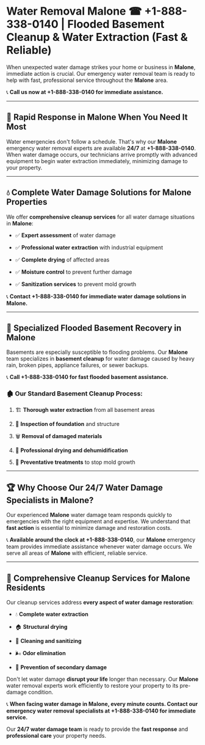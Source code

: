 # Water Removal Malone ☎ +1-888-338-0140 | Flooded Basement Cleanup & Water Extraction (Fast & Reliable)

When unexpected water damage strikes your home or business in **Malone**, immediate action is crucial. Our emergency water removal team is ready to help with fast, professional service throughout the **Malone** area. 

📞 **Call us now at +1-888-338-0140 for immediate assistance.**
---
## 🚀 Rapid Response in Malone When You Need It Most
Water emergencies don't follow a schedule. That's why our **Malone** emergency water removal experts are available **24/7** at **+1-888-338-0140**. When water damage occurs, our technicians arrive promptly with advanced equipment to begin water extraction immediately, minimizing damage to your property.
---
## 💧 Complete Water Damage Solutions for Malone Properties
We offer **comprehensive cleanup services** for all water damage situations in **Malone**:
- ✅ **Expert assessment** of water damage  
- ✅ **Professional water extraction** with industrial equipment  
- ✅ **Complete drying** of affected areas  
- ✅ **Moisture control** to prevent further damage  
- ✅ **Sanitization services** to prevent mold growth  
📞 **Contact +1-888-338-0140 for immediate water damage solutions in Malone.**
---
## 🌊 Specialized Flooded Basement Recovery in Malone
Basements are especially susceptible to flooding problems. Our **Malone** team specializes in **basement cleanup** for water damage caused by heavy rain, broken pipes, appliance failures, or sewer backups. 
📞 **Call +1-888-338-0140 for fast flooded basement assistance.**
### 🏚️ Our Standard Basement Cleanup Process:
1. 🏗️ **Thorough water extraction** from all basement areas  
2. 🔎 **Inspection of foundation** and structure  
3. 🗑️ **Removal of damaged materials**  
4. 💨 **Professional drying and dehumidification**  
5. 🚫 **Preventative treatments** to stop mold growth  
---
## 🏆 Why Choose Our 24/7 Water Damage Specialists in Malone?
Our experienced **Malone** water damage team responds quickly to emergencies with the right equipment and expertise. We understand that **fast action** is essential to minimize damage and restoration costs.
📞 **Available around the clock at +1-888-338-0140**, our **Malone** emergency team provides immediate assistance whenever water damage occurs. We serve all areas of **Malone** with efficient, reliable service.
---
## 🧹 Comprehensive Cleanup Services for Malone Residents
Our cleanup services address **every aspect of water damage restoration**:
- 💧 **Complete water extraction**  
- 🏠 **Structural drying**  
- 🧼 **Cleaning and sanitizing**  
- 🌬️ **Odor elimination**  
- 🚫 **Prevention of secondary damage**  
Don't let water damage **disrupt your life** longer than necessary. Our **Malone** water removal experts work efficiently to restore your property to its pre-damage condition.
📞 **When facing water damage in Malone, every minute counts. Contact our emergency water removal specialists at +1-888-338-0140 for immediate service.**
Our **24/7 water damage team** is ready to provide the **fast response** and **professional care** your property needs.
